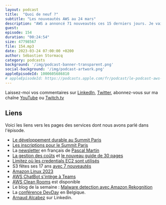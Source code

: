 ```yaml
---
layout: podcast
title:  "Quoi de neuf ?"
subtitle: "Les nouveautés AWS au 24 mars"
description: "AWS a annoncé 71 nouveautés ces 15 derniers jours. Je vais en aborder 4 cette semaine avec vous, je parlerai aussi du Summit Paris le 4 avril prochain, puis je vous ferai découvrir une newsletter en français, très complémentaire à ce podcast et une blog post de novembre dernier qui explique comment utiliser de la reconnaissance d'images pour détecter les malwares et autres virus informatiques."
guest: 
episode: 154
duration: "00:24:54"
size: 47798567
file: 154.mp3
date: 2023-03-24 07:00:00 +0200
author: Sébastien Stormacq
category: podcasts
background: '/img/podcast-banner-transparent.png'
social-background: '/img/podcast-artwork.png'
appleEpisodeId: 1000605686810
# appleEpisodeId: https://podcasts.apple.com/fr/podcast/le-podcast-aws-en-français/id1452118442
---
```


Laissez-moi vos commentaires sur [LinkedIn](https://www.linkedin.com/in/sebastienstormacq/), [Twitter](https://twitter.com/sebsto), abonnez-vous sur ma chaîne [YouTube](https://www.youtube.com/sebsto) ou [Twitch.tv](https://www.twitch.tv/sebAWS)

## Liens

Voici les liens vers les pages des services dont nous avons parlé dans l'épisode.

- [Le développement durable au Summit Paris](https://www.linkedin.com/posts/philippedesmaison_awssummit-activity-7044298939247775745-oBy_/)
- [Les inscriptions pour le Summit Paris](https://awssummitparis23.awsevents.com/ereg/index.php?eventid=734172&)
- La [newsletter](https://pmartin.substack.com/p/nouveautes-aws-1ere-quinzaine-de-mars-2023) en français de [Pascal Martin](https://pascal-martin.fr)
- [La gestion des coûts](https://aws.amazon.com/es/aws-cost-management/cost-optimization/) et [le nouveau guide de 30 pages](https://pages.awscloud.com/rs/112-TZM-766/images/ebook-aws-cloud-financial-management-guide-032023.pdf)
- [Limitez où les credentials EC2 sont utilisés](https://aws.amazon.com/blogs/security/how-to-use-policies-to-restrict-where-ec2-instance-credentials-can-be-used-from/)
- S3 fêtes ses 17 ans [avec 7 nouveautés](https://aws.amazon.com/blogs/aws/celebrate-amazon-s3s-17th-birthday-at-aws-pi-day-2023/)
- [Amazon Linux 2023](https://aws.amazon.com/blogs/aws/amazon-linux-2023-a-cloud-optimized-linux-distribution-with-long-term-support/)
- [AWS ChatBot s'intège à Teams](https://aws.amazon.com/blogs/aws/aws-chatbot-now-integrates-with-microsoft-teams/)
- [AWS Clean Rooms](https://aws.amazon.com/blogs/aws/aws-clean-rooms-now-generally-available/) est disponible
- Le blog de la semaine : [Malware detection avec Amazon Rekognition](https://aws.amazon.com/fr/blogs/machine-learning/malware-detection-and-classification-with-amazon-rekognition/)
- La [conférence DevDay](https://www.devday.be) en Belgique.
- [Arnaud Alcabez](https://www.linkedin.com/in/alcabez/) sur Linkedin.